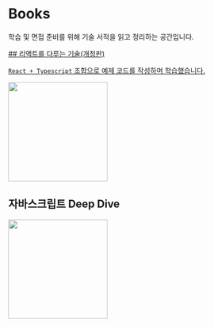 # Books

학습 및 면접 준비를 위해 기술 서적을 읽고 정리하는 공간입니다.

<a href="https://github.com/cjy00n/Books/tree/main/%EB%A6%AC%EC%95%A1%ED%8A%B8%EB%A5%BC_%EB%8B%A4%EB%A3%A8%EB%8A%94_%EA%B8%B0%EC%88%A0">
## 리액트를 다루는 기술(개정판)

`React + Typescript` 조합으로 예제 코드를 작성하며 학습했습니다.

<img width="200" src="https://github.com/cjy00n/Books/assets/33516975/ed618781-1b61-41f3-a09e-6e4af2ca10f5">
</a>

## 자바스크립트 Deep Dive

<img width="200" src="https://github.com/cjy00n/Books/assets/33516975/e1aa27fa-c6c5-4b73-b144-1f4a278d2de5">
